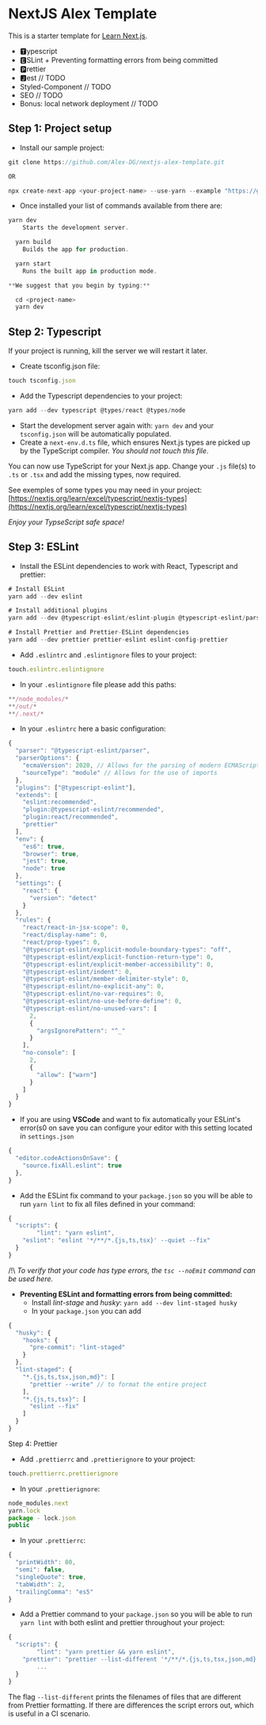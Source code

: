 # NextJS Alex Template

This is a starter template for [Learn Next.js](https://nextjs.org/learn).

- 🆃ypescript
- 🅴SLint + Preventing formatting errors from being committed
- 🅿rettier
- 🅹est // TODO
- Styled-Component // TODO
- SEO // TODO
- Bonus: local network deployment // TODO

## **Step 1: Project setup**

- Install our sample project:

```jsx
git clone https://github.com/Alex-DG/nextjs-alex-template.git

OR

npx create-next-app <your-project-name> --use-yarn --example "https://github.com/vercel/next-learn-starter/tree/master/basics-final"
```

- Once installed your list of commands available from there are:

```jsx
yarn dev
    Starts the development server.

  yarn build
    Builds the app for production.

  yarn start
    Runs the built app in production mode.

**We suggest that you begin by typing:**

  cd <project-name>
  yarn dev
```

## Step 2: Typescript

If your project is running, kill the server we will restart it later.

- Create tsconfig.json file:

```jsx
touch tsconfig.json
```

- Add the Typescript dependencies to your project:

```jsx
yarn add --dev typescript @types/react @types/node
```

- Start the development server again with: `yarn dev` and your `tsconfig.json` will be automatically populated.
- Create a `next-env.d.ts` file, which ensures Next.js types are picked up by the TypeScript compiler. _You should not touch this file_.

You can now use TypeScript for your Next.js app. Change your `.js` file(s) to `.ts` or `.tsx` and add the missing types, now required.

See exemples of some types you may need in your project: [https://nextjs.org/learn/excel/typescript/nextjs-types](https://nextjs.org/learn/excel/typescript/nextjs-types)

_Enjoy your TypseScript safe space!_

## Step 3: ESLint

- Install the ESLint dependencies to work with React, Typescript and prettier:

```jsx
# Install ESLint
yarn add --dev eslint

# Install additional plugins
yarn add --dev @typescript-eslint/eslint-plugin @typescript-eslint/parser eslint-plugin-prettier eslint-plugin-react

# Install Prettier and Prettier-ESLint dependencies
yarn add --dev prettier prettier-eslint eslint-config-prettier
```

- Add `.eslintrc` and `.eslintignore` files to your project:

```jsx
touch.eslintrc.eslintignore
```

- In your `.eslintignore` file please add this paths:

```jsx
**/node_modules/*
**/out/*
**/.next/*
```

- In your `.eslintrc` here a basic configuration:

```jsx
{
  "parser": "@typescript-eslint/parser",
  "parserOptions": {
    "ecmaVersion": 2020, // Allows for the parsing of modern ECMAScript features
    "sourceType": "module" // Allows for the use of imports
  },
  "plugins": ["@typescript-eslint"],
  "extends": [
    "eslint:recommended",
    "plugin:@typescript-eslint/recommended",
    "plugin:react/recommended",
    "prettier"
  ],
  "env": {
    "es6": true,
    "browser": true,
    "jest": true,
    "node": true
  },
  "settings": {
    "react": {
      "version": "detect"
    }
  },
  "rules": {
    "react/react-in-jsx-scope": 0,
    "react/display-name": 0,
    "react/prop-types": 0,
    "@typescript-eslint/explicit-module-boundary-types": "off",
    "@typescript-eslint/explicit-function-return-type": 0,
    "@typescript-eslint/explicit-member-accessibility": 0,
    "@typescript-eslint/indent": 0,
    "@typescript-eslint/member-delimiter-style": 0,
    "@typescript-eslint/no-explicit-any": 0,
    "@typescript-eslint/no-var-requires": 0,
    "@typescript-eslint/no-use-before-define": 0,
    "@typescript-eslint/no-unused-vars": [
      2,
      {
        "argsIgnorePattern": "^_"
      }
    ],
    "no-console": [
      2,
      {
        "allow": ["warn"]
      }
    ]
  }
}
```

- If you are using **VSCode** and want to fix automatically your ESLint's error(s0 on save you can configure your editor with this setting located in `settings.json`

```jsx
{
  "editor.codeActionsOnSave": {
    "source.fixAll.eslint": true
  },
}
```

- Add the ESLint fix command to your `package.json` so you will be able to run `yarn lint` to fix all files defined in your command:

```jsx
{
  "scripts": {
		"lint": "yarn eslint",
    "eslint": "eslint '*/**/*.{js,ts,tsx}' --quiet --fix"
  }
}
```

/!\ _To verify that your code has type errors, the `tsc --noEmit` command can be used here._

- **Preventing ESLint and formatting errors from being committed:**
  - Install _lint-stage_ and _husky_: `yarn add --dev lint-staged husky`
  - In your `package.json` you can add

```jsx
{
  "husky": {
    "hooks": {
      "pre-commit": "lint-staged"
    }
  },
  "lint-staged": {
    "*.{js,ts,tsx,json,md}": [
      "prettier --write" // to format the entire project
    ],
    "*.{js,ts,tsx}": [
      "eslint --fix"
    ]
  }
}
```

Step 4: Prettier

- Add `.prettierrc` and `.prettierignore` to your project:

```jsx
touch.prettierrc.prettierignore
```

- In your `.prettierignore`:

```jsx
node_modules.next
yarn.lock
package - lock.json
public
```

- In your `.prettierrc`:

```jsx
{
  "printWidth": 80,
  "semi": false,
  "singleQuote": true,
  "tabWidth": 2,
  "trailingComma": "es5"
}
```

- Add a Prettier command to your `package.json` so you will be able to run `yarn lint` with both eslint and prettier throughout your project:

```jsx
{
  "scripts": {
		"lint": "yarn prettier && yarn eslint",
    "prettier": "prettier --list-different '*/**/*.{js,ts,tsx,json,md}'",
		...
  }
}
```

The flag `--list-different` prints the filenames of files that are different from Prettier formatting. If there are differences the script errors out, which is useful in a CI scenario.
